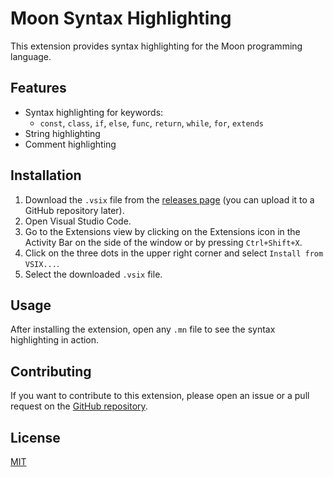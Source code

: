 # Moon Syntax Highlighting

This extension provides syntax highlighting for the Moon programming language.

## Features

- Syntax highlighting for keywords:
  - `const`, `class`, `if`, `else`, `func`, `return`, `while`, `for`, `extends`
- String highlighting
- Comment highlighting

## Installation

1. Download the `.vsix` file from the [releases page](#) (you can upload it to a GitHub repository later).
2. Open Visual Studio Code.
3. Go to the Extensions view by clicking on the Extensions icon in the Activity Bar on the side of the window or by pressing `Ctrl+Shift+X`.
4. Click on the three dots in the upper right corner and select `Install from VSIX...`.
5. Select the downloaded `.vsix` file.

## Usage

After installing the extension, open any `.mn` file to see the syntax highlighting in action.

## Contributing

If you want to contribute to this extension, please open an issue or a pull request on the [GitHub repository](#).

## License

[MIT](LICENSE)
